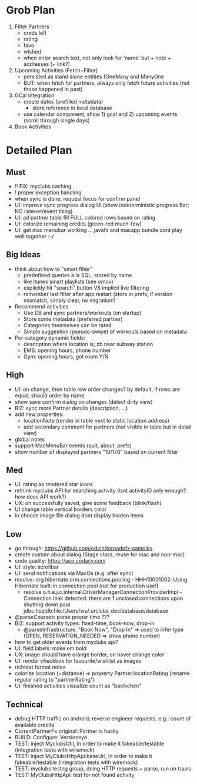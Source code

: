 
# Grob Plan

1. Filter Partners
    * creds left
    * rating
    * favo
    * wished
    * when enter search text, not only look for 'name' but + note + addresses (+ link?)
1. Upcoming Activities (Fetch+Filter)
    * persisted as stand alone entities (OneMany and ManyOne
    * BUT: when fetch for partners, always only fetch future activities (not those happened in past)
1. GCal Integration
    * create dates (prefilled metadata)
        - store reference in local database
    * use calendar component, show 1) gcal and 2) upcoming events (scroll through single days)
1. Book Activities

# Detailed Plan

## Must

* !! FIX: myclubs caching
* ! proper exception handling
* when sync is done, request focus for confirm panel
* UI: improve sync progress dialog UI (show indeterministic progress Bar; NO listener/event thing)
* UI: ad partner table fill FULL colored rows based on rating
* UI: colorize remaining credits (green-red much-few)
* UI: get mac menubar working ... javafx and macapp bundle dont play well together :-/ 

## Big Ideas

* think about how to "smart filter"
    * predefined queries a la SQL, stored by name
    * like itunes smart playlists (see omov)
    * explicitly hit "search" button VS implicit live filtering
    * remember last filter after app restart (store in prefs; if version mismatch, simply clear, no migration!)
* Recommend activities
    * Use DB and sync partners/workouts (on startup)
    * Store some metadata (preferred partner)
    * Categories themselves can be rated
    * Simple suggestion (pseudo-swipe) of workouts based on metadata
* Per-category dynamic fields:
    * description where location is; zb near subway station
    * EMS: opening hours, phone number
    * Gym: opening hours, got room Y/N

## High

* UI: on change, then table row order changes? by default, if rows are equal, should order by name
* show save confirm dialog on changes (detect dirty view)
* BIZ: sync more Partner details (description, ...)
* add new properties: 
    * locationNote (render in table next to static location address)
    * add secondary comment for partners (not visible in table but in detail view)
* global notes
* support MacMenuBar events (quit, about, prefs)
* show number of displayed partners "10/170" based on current filter

## Med

* UI: rating as rendered star icons
* rethink myclubs API for searching activity (isnt activityID only enough? how does API work?)
* UX: on successfully saved, give some feedback (blink/flash)
* UI change table vertical borders color
* in choose image file dialog dont display hidden items

## Low

* go through: https://github.com/edvin/tornadofx-samples
* create custom about dialog (Stage class, reuse for mac and non-mac)
* code quality: https://app.codacy.com
* UI: style: scrollbar
* UI: send notifications via MacOs (e.g. after sync)
* resolve: org.hibernate.orm.connections.pooling - HHH10001002: Using Hibernate built-in connection pool (not for production use!)
    * resolve o.h.e.j.c.internal.DriverManagerConnectionProviderImpl - Connection leak detected: there are 1 unclosed connections upon shutting down pool jdbc:hsqldb:file:/Users/wu/.urclubs_dev/database/database
* @parseCourses: parse proper time ???
* BIZ: support activity types: fixed-time, book-now, drop-in
    * @parseInfrastructure: "Book Now", "Drop In" => used to infer type (OPEN, RESERVATION_NEEDED => show phone number)
* how to get older events from myclubs api?
* UI: field labels: make em bold
* UX: image should have orange border, on hover change color
* UI: render checkbox for favourite/wishlist as images
* richtext format notes
* colorize location (=distance) => property Partner.locationRating (rename regular rating to "partnerRating")
* UI: finished activities visualize count as "baelkchen"

## Technical

* debug HTTP traffic on android; reverse engineer requests, e.g.: count of available credits
* CurrentPartnerFx.original: Partner is hacky
* BUILD: Configure: Versioneye
* TEST: inject MyclubsUtil, in order to make it fakeable/testable (integration tests with wiremock)
* TEST: inject MyClubsHttpApi.baseUrl, in order to make it fakeable/testable (integration tests with wiremock)
* TEST: myclubs testng group, doing HTTP requests + parse, run on travis
* TEST: MyClubsHttpApi: test for not found activity
